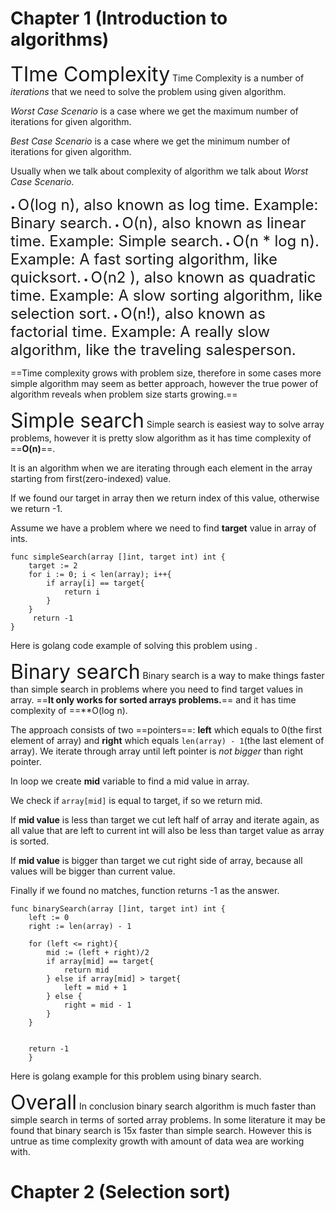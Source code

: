 # **Chapter 1 (Introduction to algorithms)**

<font size=6>TIme Complexity</font>
Time Complexity is a number of *iterations* that we need to solve the problem using given algorithm. 

*Worst Case Scenario* is a case where we get the maximum number of iterations for given algorithm.

*Best Case Scenario* is a case where we get the minimum number of iterations for given algorithm.

Usually when we talk about complexity of algorithm we talk about *Worst Case Scenario*.

• <font size=5>O(log n), also known as log time. Example: Binary search.</font>
• <font size=5>O(n), also known as linear time. Example: Simple search.</font>
• <font size=5>O(n * log n). Example: A fast sorting algorithm, like  quicksort.</font>
• <font size=5>O(n2 ), also known as quadratic time. Example: A slow sorting algorithm, like selection sort.</font>
• <font size=5>O(n!), also known as factorial time. Example: A really slow algorithm, like the traveling
salesperson.</font>

==Time complexity grows with problem size, therefore in some cases more simple algorithm may seem as better approach, however the true power of algorithm reveals when problem size starts growing.== 

<font size=6>Simple search</font>
Simple search is easiest way to solve array problems, however it is pretty slow
algorithm as it has time complexity of ==**O(n)**==. 

It is an algorithm when we are iterating through each element in the array starting from first(zero-indexed) value.

If we found our target in array then we return index of this value, otherwise we return -1.

Assume we have a problem where we need to find **target** value in array of ints.

```
func simpleSearch(array []int, target int) int {
    target := 2
    for i := 0; i < len(array); i++{
        if array[i] == target{
			return i
        } 
    }
	 return -1
}

```
Here is golang code example of solving this problem using .

<font size=6>Binary search</font>
Binary search is a way to make things faster than simple search in problems where
you need to find target values in array. ==**It only works for sorted arrays problems.**== and it has time complexity of ==**O(log n).

The approach consists of two ==pointers==:  **left** which equals to 0(the first element of array) and **right** which equals `len(array) - 1`(the last element of array). We iterate through array until
left pointer is *not bigger* than right pointer. 

In loop we create **mid** variable to find a mid value in array. 

We check if `array[mid]` is equal to target, if so we return mid. 

If **mid value** is less than target we cut left half of array and iterate again, as all value that are left to current int will also be less than target value as array is sorted.

If **mid value** is bigger than target we cut right side of array, because all values will be bigger than current value.

Finally if we found no matches, function returns -1 as the answer.

```
func binarySearch(array []int, target int) int {
    left := 0
    right := len(array) - 1

    for (left <= right){
        mid := (left + right)/2
        if array[mid] == target{
            return mid
        } else if array[mid] > target{
            left = mid + 1
        } else {
            right = mid - 1
        }
    }


    return -1
    }
```

Here is golang example for this problem using binary search.

<font size=6>Overall</font>
In conclusion binary search algorithm is much faster than simple search in terms of sorted array problems. In some literature it may be found that binary search is 15x faster than simple search. However this is untrue as time complexity growth with amount of data wea are working with.

# Chapter 2 (Selection sort)
